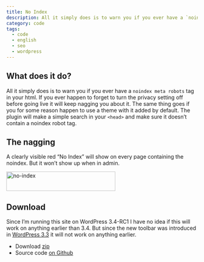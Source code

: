 ```yaml
---
title: No Index
description: All it simply does is to warn you if you ever have a `noindex meta robots` tag in your html.
category: code
tags:
  - code
  - english
  - seo
  - wordpress
---
```



## What does it do?

All it simply does is to warn you if you ever have a `noindex meta robots` tag in your html. If you ever happen to forget to turn the privacy setting off before going live it will keep nagging you about it. The same thing goes if you for some reason happen to use a theme with it added by default.
The plugin will make a simple search in your `<head>` and make sure it doesn’t contain a noindex robot tag.

## The nagging

A clearly visible red “No Index” will show on every page containing the noindex. But it won’t show up when in admin.

[
<img class="alignnone size-full wp-image-157" src="/assets/blog/2012/05/no-index.png" alt="no-index" width="287" height="51" />
][1]

## Download

Since I’m running this site on WordPress 3.4-RC1 I have no idea if this will work on anything earlier than 3.4. But since the new toolbar was introduced in [WordPress 3.3][2] it will not work on anything earlier.

- Download [zip][3]
- Source code [on Github][4]

[1]: https://stenehall.se/wp-content/uploads/2012/05/no-index.png
[2]: http://codex.wordpress.org/Version_3.3
[3]: https://github.com/stenehall/wordpress-plugin-no-index/zipball/master
[4]: https://github.com/stenehall/wordpress-plugin-no-index
